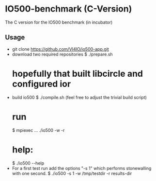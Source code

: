# IO500-benchmark (C-Version)
The C version for the IO500 benchmark (in incubator)

## Usage

* git clone https://github.com/VI4IO/io500-app.git
* download two required repositories
  $ ./prepare.sh
  # hopefully that built libcircle and configured ior
* build io500
  $ ./compile.sh (feel free to adjust the trivial build script)
  # run
  $ mpiexec ... ./io500 -w <WORKING DIR> -r <RESULTS-dir>
  # help:
  $ ./io500 --help
* For a first test run add the options "-s 1" which performs stonewalling with one second.
  $ ./io500 -s 1 -w /tmp/testdir -r results-dir
